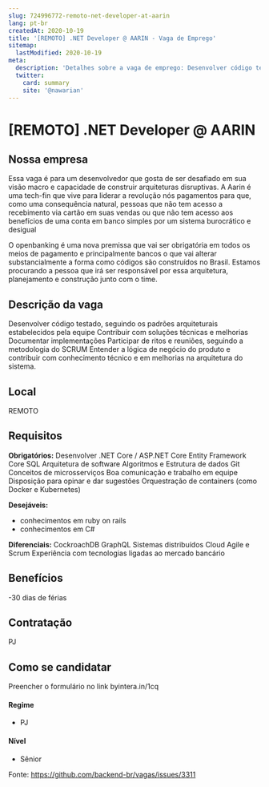 ```yaml
---
slug: 724996772-remoto-net-developer-at-aarin
lang: pt-br
createdAt: 2020-10-19
title: '[REMOTO] .NET Developer @ AARIN - Vaga de Emprego'
sitemap:
  lastModified: 2020-10-19
meta:
  description: 'Detalhes sobre a vaga de emprego: Desenvolver código testado, seguindo os padrões arquiteturais estabelecidos pela equipe Contribuir com soluções técnicas e melhorias Documentar implementações Participar de ritos e reuniões, seguindo a metodologia do SCRUM Entender a lógica de negócio do produto e contribuir com conhecimento técnico e em melhorias na arquitetura do sistema.'
  twitter:
    card: summary
    site: '@nawarian'
---
```


# [REMOTO] .NET Developer @ AARIN

## Nossa empresa

Essa vaga é para um desenvolvedor que gosta de ser desafiado em sua visão macro e capacidade de construir arquiteturas disruptivas. A Aarin é uma tech-fin que vive para liderar a revolução nós pagamentos para que, como uma consequência natural, pessoas que não tem acesso a recebimento via cartão em suas vendas ou que não tem acesso aos benefícios de uma conta em banco simples por um sistema burocrático e desigual

O openbanking é uma nova premissa que vai ser obrigatória em todos os meios de pagamento e principalmente bancos o que vai alterar substancialmente a forma como códigos são construídos no Brasil. Estamos procurando a pessoa que irá ser responsável por essa arquitetura, planejamento e construção junto com o time.

## Descrição da vaga

Desenvolver código testado, seguindo os padrões arquiteturais estabelecidos pela equipe
Contribuir com soluções técnicas e melhorias
Documentar implementações
Participar de ritos e reuniões, seguindo a metodologia do SCRUM
Entender a lógica de negócio do produto e contribuir com conhecimento técnico e em melhorias na arquitetura do sistema.

## Local

REMOTO

## Requisitos

**Obrigatórios:**
Desenvolver .NET Core / ASP.NET Core
Entity Framework Core
SQL
Arquitetura de software
Algoritmos e Estrutura de dados
Git
Conceitos de microsserviços
Boa comunicação e trabalho em equipe
Disposição para opinar e dar sugestões
Orquestração de containers (como Docker e Kubernetes)

**Desejáveis:**
- conhecimentos em ruby on rails
- conhecimentos em C#

**Diferenciais:**
CockroachDB
GraphQL
Sistemas distribuídos
Cloud
Agile e Scrum
Experiência com tecnologias ligadas ao mercado bancário

## Benefícios

-30 dias de férias



## Contratação

PJ 

## Como se candidatar

Preencher o formulário no link byintera.in/1cq


#### Regime
- PJ

#### Nível
- Sênior


Fonte: https://github.com/backend-br/vagas/issues/3311